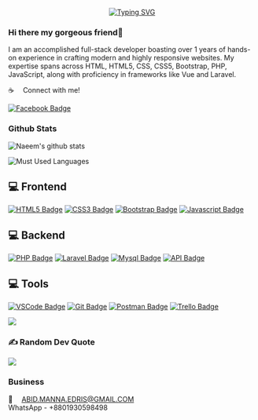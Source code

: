 <p align="center"><a href="https://git.io/typing-svg"><img src="https://readme-typing-svg.demolab.com?font=Fira+Code&pause=1000&center=true&vCenter=true&width=550&lines=I'm+a+Fullstack+Developer;" alt="Typing SVG" /></a></p>

### Hi there my gorgeous friend👋
I am an accomplished full-stack developer boasting over 1 years of hands-on experience in crafting modern and highly responsive websites. My expertise spans across HTML, HTML5, CSS, CSS5, Bootstrap, PHP, JavaScript, along with proficiency in frameworks like Vue and Laravel. 

:coffee: &emsp;Connect with me!

[![Facebook Badge](https://img.shields.io/badge/Facebook-1877F2?style=for-the-badge&logo=facebook&logoColor=white)](https://facebook.com/md.abidh.islam.548435) 


### Github Stats

![Naeem's github stats](https://github-readme-stats.vercel.app/api?username=devmannaabid&count_private=true&theme=tokyonight&hide=contribs,prs)

![Must Used Languages](https://github-readme-stats.vercel.app/api/top-langs/?username=devmannaabid&layout=compact&theme=tokyonight&hide")


<!-- ## 💻 Things I code with -->
## 💻 Frontend

[![HTML5 Badge](https://img.shields.io/badge/-Html5-E34c26?style=for-the-badge&labelColor=black&logo=html5&logoColor=E34c26)](#) 
[![CSS3 Badge](https://img.shields.io/badge/CSS3-1572B6?style=for-the-badge&labelColor=black&logo=css3&logoColor=1572B6)](#) 
[![Bootstrap Badge](https://img.shields.io/badge/Bootstrap-553C7B?style=for-the-badge&labelColor=black&logo=bootstrap&logoColor=553C7B)](#) 
[![Javascript Badge](https://img.shields.io/badge/-Javascript-F0DB4F?style=for-the-badge&labelColor=black&logo=javascript&logoColor=F0DB4F)](#) 


## 💻 Backend

[![PHP Badge](https://img.shields.io/badge/PHP-777BB4?style=for-the-badge&labelColor=black&logo=php&logoColor=white)](#) 
[![Laravel Badge](https://img.shields.io/badge/Laravel-fb503b?style=for-the-badge&labelColor=black&logo=laravel&logoColor=fb503b)](#) 
[![Mysql Badge](https://shields.io/badge/MySQL-000000?style=for-the-badge&logo=mysql&logoColor=white&labelColor=blue)](#) 
[![API Badge](https://img.shields.io/badge/JWT-black?style=for-the-badge&logo=JSON%20web%20tokens&logoColor=00ADEF)](#) 


## 💻 Tools

[![VSCode Badge](https://img.shields.io/badge/Visual_Studio-0078D7?style=for-the-badge&labelColor=black&logo=visual%20studio&logoColor=0078D7)](#) 
[![Git Badge](https://img.shields.io/badge/Git-F05032?style=for-the-badge&labelColor=black&logo=git&logoColor=f34f29)](#) 
[![Postman Badge](https://img.shields.io/badge/Postman-FF6C37?style=for-the-badge&labelColor=black&logo=postman&logoColor=E85824)](#) 
[![Trello Badge](https://img.shields.io/badge/Trello-%23026AA7.svg?style=for-the-badge&labelColor=black&logo=Trello&logoColor=026AA7)](#) 



![](https://github-readme-streak-stats.herokuapp.com/?user=devmannaabid&theme=react&hide_border=false) 
### ✍️ Random Dev Quote
![](https://quotes-github-readme.vercel.app/api?type=horizontal&theme=radical)


### Business

:email: &emsp;ABID.MANNA.EDRIS@GMAIL.COM
<br >
WhatsApp - +8801930598498

